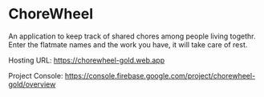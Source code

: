 # ChoreWheel
An application to keep track of shared chores among people living togethr. Enter the flatmate names and the work you have, it will take care of rest.


Hosting URL: https://chorewheel-gold.web.app

Project Console: https://console.firebase.google.com/project/chorewheel-gold/overview
